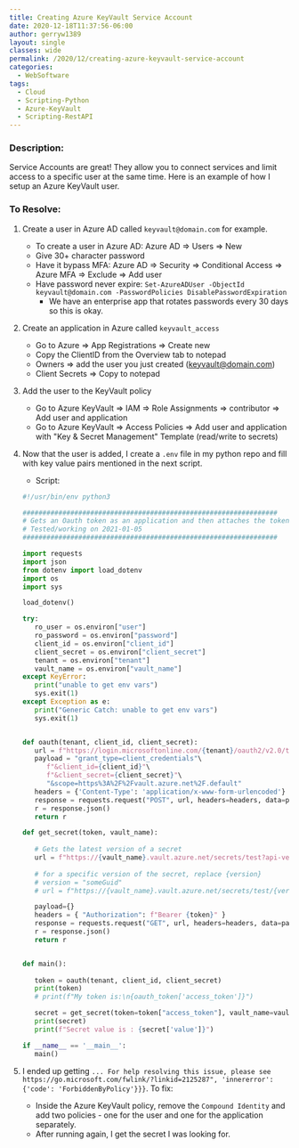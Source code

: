 ```yaml
---
title: Creating Azure KeyVault Service Account
date: 2020-12-18T11:37:56-06:00
author: gerryw1389
layout: single
classes: wide
permalink: /2020/12/creating-azure-keyvault-service-account
categories:
  - WebSoftware
tags:
  - Cloud
  - Scripting-Python
  - Azure-KeyVault
  - Scripting-RestAPI
---
```

<!--more-->

### Description:

Service Accounts are great! They allow you to connect services and limit access to a specific user at the same time. Here is an example of how I setup an Azure KeyVault user.

### To Resolve:

1. Create a user in Azure AD called `keyvault@domain.com` for example.
   - To create a user in Azure AD: Azure AD => Users => New
   - Give 30+ character password
   - Have it bypass MFA: Azure AD => Security => Conditional Access => Azure MFA => Exclude => Add user
   - Have password never expire: `Set-AzureADUser -ObjectId keyvault@domain.com -PasswordPolicies DisablePasswordExpiration`
     - We have an enterprise app that rotates passwords every 30 days so this is okay.

2. Create an application in Azure called `keyvault_access`
   - Go to Azure => App Registrations => Create new
   - Copy the ClientID from the Overview tab to notepad
   - Owners => add the user you just created (keyvault@domain.com)
   - Client Secrets => Copy to notepad

3. Add the user to the KeyVault policy

   - Go to Azure KeyVault => IAM => Role Assignments => contributor => Add user and application
   - Go to Azure KeyVault => Access Policies => Add user and application with "Key & Secret Management" Template (read/write to secrets)

4. Now that the user is added, I create a `.env` file in my python repo and fill with key value pairs mentioned in the next script.

   - Script:

   ```python
   #!/usr/bin/env python3

   ################################################################
   # Gets an Oauth token as an application and then attaches the token to another request.
   # Tested/working on 2021-01-05 
   ################################################################

   import requests
   import json
   from dotenv import load_dotenv
   import os
   import sys

   load_dotenv()

   try:
      ro_user = os.environ["user"]
      ro_password = os.environ["password"]
      client_id = os.environ["client_id"]
      client_secret = os.environ["client_secret"]
      tenant = os.environ["tenant"]
      vault_name = os.environ["vault_name"]
   except KeyError:
      print("unable to get env vars")
      sys.exit(1)
   except Exception as e:
      print("Generic Catch: unable to get env vars")
      sys.exit(1)


   def oauth(tenant, client_id, client_secret):
      url = f"https://login.microsoftonline.com/{tenant}/oauth2/v2.0/token"
      payload = "grant_type=client_credentials"\
         f"&client_id={client_id}"\
         f"&client_secret={client_secret}"\
         "&scope=https%3A%2F%2Fvault.azure.net%2F.default"
      headers = {'Content-Type': 'application/x-www-form-urlencoded'}
      response = requests.request("POST", url, headers=headers, data=payload)
      r = response.json()
      return r

   def get_secret(token, vault_name):
      
      # Gets the latest version of a secret
      url = f"https://{vault_name}.vault.azure.net/secrets/test?api-version=7.1"
      
      # for a specific version of the secret, replace {version}
      # version = "someGuid"
      # url = f"https://{vault_name}.vault.azure.net/secrets/test/{version}?api-version=7.1"

      payload={}
      headers = { "Authorization": f"Bearer {token}" }
      response = requests.request("GET", url, headers=headers, data=payload)
      r = response.json()
      return r


   def main():
      
      token = oauth(tenant, client_id, client_secret)
      print(token)
      # print(f"My token is:\n{oauth_token['access_token']}")

      secret = get_secret(token=token["access_token"], vault_name=vault_name)
      print(secret)
      print(f"Secret value is : {secret['value']}")

   if __name__ == '__main__':
      main()
      ```

5. I ended up getting `... For help resolving this issue, please see https://go.microsoft.com/fwlink/?linkid=2125287", 'innererror': {'code': 'ForbiddenByPolicy'}}}`. To fix:

   - Inside the Azure KeyVault policy, remove the `Compound Identity` and add two policies - one for the user and one for the application separately.
   - After running again, I get the secret I was looking for.
